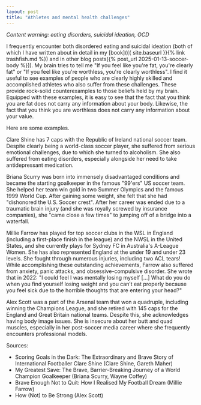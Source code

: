 ```yaml
---
layout: post
title: "Athletes and mental health challenges"
---
```


*Content warning: eating disorders, suicidal ideation, OCD*

I frequently encounter both disordered eating and suicidal ideation (both of which I have written about in detail in my [book]({{ site.baseurl }}{% link trashfish.md %}) and in other blog posts({% post_url 2025-01-13-soccer-body %})). My brain tries to tell me "If you feel like you're fat, you're clearly fat" or "If you feel like you're worthless, you're clearly worthless". I find it useful to see examples of people who are clearly highly skilled and accomplished athletes who also suffer from these challenges. These provide rock-solid counterexamples to those beliefs held by my brain. Equipped with these examples, it is easy to see that the fact that you think you are fat does not carry any information about your body. Likewise, the fact that you think you are worthless does not carry any information about your value.

Here are some examples.

Clare Shine has 7 caps with the Republic of Ireland national soccer team. Despite clearly being a world-class soccer player, she suffered from serious emotional challenges, due to which she turned to alcoholism. She also suffered from eating disorders, especially alongside her need to take antidepressant medication.

Briana Scurry was born into immensely disadvantaged conditions and became the starting goalkeeper in the famous "99'ers" US soccer team. She helped her team win gold in two Summer Olympics and the famous 1999 World Cup. After gaining some weight, she felt that she had "dishonored the U.S. Soccer crest". After her career was ended due to a traumatic brain injury (and she was royally screwed by insurance companies), she "came close a few times" to jumping off of a bridge into a waterfall.

Millie Farrow has played for top soccer clubs in the WSL in England (including a first-place finish in the league) and the NWSL in the United States, and she currently plays for Sydney FC in Australia's A-League Women. She has also represented England at the under 19 and under 23 levels. She fought through numerous injuries, including two ACL tears! While accomplishing these outstanding achievements, Farrow also suffered from anxiety, panic attacks, and obsessive-compulsive disorder. She wrote that in 2022: "I could feel I was mentally losing myself [...] What do you do when you find yourself losing weight and you can’t eat properly because you feel sick due to the horrible thoughts that are entering your head?"  

Alex Scott was a part of the Arsenal team that won a quadruple, including winning the Champions League, and she retired with 145 caps for the England and Great Britain national teams. Despite this, she acknowledges having body image issues. She is insecure about her butt and quad muscles, especially in her post-soccer media career where she frequently encounters professional models.

Sources:
- Scoring Goals in the Dark: The Extraordinary and Brave Story of International Footballer Clare Shine (Clare Shine, Gareth Maher)
- My Greatest Save: The Brave, Barrier-Breaking Journey of a World Champion Goalkeeper (Briana Scurry, Wayne Coffey)
- Brave Enough Not to Quit: How I Realised My Football Dream (Millie Farrow)
- How (Not) to Be Strong (Alex Scott)
